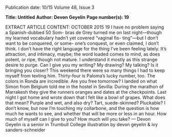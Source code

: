 Publication date: 10/15
Volume 48, Issue 3

**Title: Untitled**
**Author: Devon Geyelin**
**Page number(s): 19**

EXTRACT ARTICLE CONTENT:
OCTOBER 2015
19
I have no problem saying a Spanish-dubbed 50 Som-
bras de Grey turned me on last night—though my 
learned vocabulary hadn’t yet covered “vaginal fis-
ting”—but I don’t want to be conquered, or some-
one’s conquest, or even claimed, I don’t think. I 
don’t have the right language for the thing I’ve been 
feeling lately. It’s attraction, and intimacy, maybe; 
the word loaded comes to mind, as does potent, 
or ripe, though not mature. I understand it mostly 
as this strange desire to purge. Can I give you my 
writing? My drawing? My talking? Is it bringing you 
closer? This weekend there were so many things I 
had to keep myself from texting him. Thirty-four is 
Paloma’s lucky number, too. The colors in Ronda 
are incredible. Are you free tomorrow? I landed on 
what Simon from Belgium told me in the hostel in 
Sevilla: During the marathon of Marrakesh they give 
the runners oranges and dates at the checkpoints. Last 
night I got home and wrote down that I felt like a 
bowl of grapes. What does that mean? Purple and 
wet, and also dry? Tart, suede-skinned? Pluckable? 
I don’t know, but now I’m touching my collarbone, 
and the question is how much he wants to see, and 
whether that will be more or less in an hour. How much 
of myself can I give to you? How much will you take?
— Devon Geyelin is a senior 
in Trumbull College
illustration by devon geyelin & ivy sanders-schneider